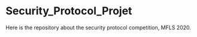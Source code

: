 # Security_Protocol_Projet
Here is the repository about the security protocol competition, MFLS 2020.
